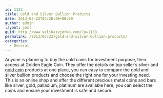 ```yaml
---
id: 1133
title: Gold and Silver Bullion Products
date: 2013-03-23T04:28:00+00:00
author: admin
layout: post
guid: http://www.velikazvjerka.com/?p=1133
permalink: /2013/03/23/gold-and-silver-bullion-products/
categories:
  - General
---
```

Anyone is planning to buy the cold coins for investment purpose, then access at Golden Eagle Coin. They offer the details on top seller&#8217;s silver and [gold coin](http://www.goldeneaglecoin.com/) products at one place, you can easy to compare the gold and silver bullion products and choose the right one for your investing need. This is an online shop and offer the different precious metal coins and bars like silver, gold, palladium, platinum are available here, you can select the coins and ensure your investment is safe and secure.